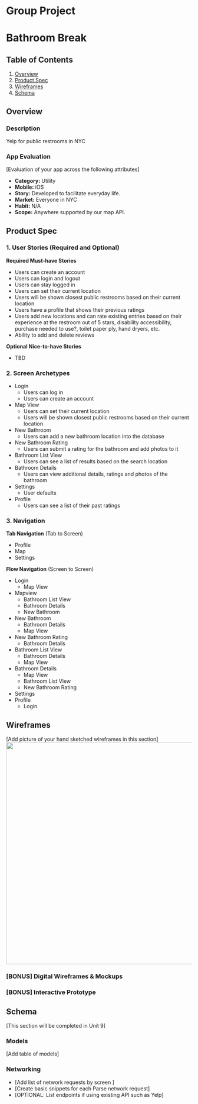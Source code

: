 Group Project
===

# Bathroom Break

## Table of Contents
1. [Overview](#Overview)
1. [Product Spec](#Product-Spec)
1. [Wireframes](#Wireframes)
2. [Schema](#Schema)

## Overview
### Description
Yelp for public restrooms in NYC

### App Evaluation
[Evaluation of your app across the following attributes]
- **Category:** Utility
- **Mobile:** iOS
- **Story:** Developed to facilitate everyday life.
- **Market:** Everyone in NYC
- **Habit:** N/A
- **Scope:** Anywhere supported by our map API.

## Product Spec

### 1. User Stories (Required and Optional)

**Required Must-have Stories**

* Users can create an account
* Users can login and logout
* Users can stay logged in
* Users can set their current location
* Users will be shown closest public restrooms based on their current location
* Users have a profile that shows their previous ratings
* Users add new locations and can rate existing entries based on their experience at the restroom out of 5 stars, disability accessibility, purchase needed to use?, toilet paper ply, hand dryers, etc.
* Ability to add and delete reviews



**Optional Nice-to-have Stories**

* TBD


### 2. Screen Archetypes

* Login
   * Users can log in
   * Users can create an account
* Map View
   * Users can set their current location
   * Users will be shown closest public restrooms based on their current location
* New Bathroom
    * Users can add a new bathroom location into the database
* New Bathroom Rating
    * Users can submit a rating for the bathroom and add photos to it
* Bathroom List View
    * Users can see a list of results based on the search location
* Bathroom Details
    * Users can view additional details, ratings and photos of the bathroom
* Settings
    * User defaults
* Profile
    * Users can see a list of their past ratings

### 3. Navigation

**Tab Navigation** (Tab to Screen)

* Profile
* Map
* Settings

**Flow Navigation** (Screen to Screen)

* Login
   * Map View
* Mapview
   * Bathroom List View
   * Bathroom Details
   * New Bathroom
* New Bathroom
    * Bathroom Details
    * Map View
* New Bathroom Rating
    * Bathroom Details
* Bathroom List View
    * Bathroom Details
    * Map View
* Bathroom Details
    * Map View
    * Bathroom List View
    * New Bathroom Rating
* Settings
* Profile
    * Login

## Wireframes
[Add picture of your hand sketched wireframes in this section]
<img src="YOUR_WIREFRAME_IMAGE_URL" width=600>

### [BONUS] Digital Wireframes & Mockups

### [BONUS] Interactive Prototype

## Schema 
[This section will be completed in Unit 9]
### Models
[Add table of models]
### Networking
- [Add list of network requests by screen ]
- [Create basic snippets for each Parse network request]
- [OPTIONAL: List endpoints if using existing API such as Yelp]
